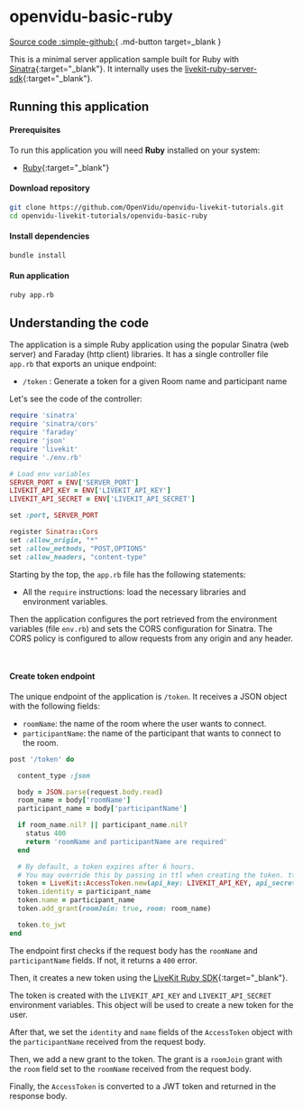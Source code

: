 # openvidu-basic-ruby

[Source code :simple-github:](https://github.com/OpenVidu/openvidu-livekit-tutorials){ .md-button target=_blank }

This is a minimal server application sample built for Ruby with [Sinatra](https://sinatrarb.com/){:target="_blank"}.
It internally uses the [livekit-ruby-server-sdk](https://github.com/livekit/server-sdk-ruby){:target="_blank"}.


## Running this application

#### Prerequisites
To run this application you will need **Ruby** installed on your system:

- [Ruby](https://www.ruby-lang.org/en/downloads/){:target="_blank"}

#### Download repository

```bash
git clone https://github.com/OpenVidu/openvidu-livekit-tutorials.git
cd openvidu-livekit-tutorials/openvidu-basic-ruby
```

#### Install dependencies

```bash
bundle install
```

#### Run application

```bash
ruby app.rb
```

## Understanding the code

The application is a simple Ruby application using the popular Sinatra (web server) and Faraday (http client) libraries. It has a single controller file `app.rb` that exports an unique endpoint:

- `/token` : Generate a token for a given Room name and participant name

Let's see the code of the controller:

```ruby
require 'sinatra'
require 'sinatra/cors'
require 'faraday'
require 'json'
require 'livekit'
require './env.rb'

# Load env variables
SERVER_PORT = ENV['SERVER_PORT']
LIVEKIT_API_KEY = ENV['LIVEKIT_API_KEY']
LIVEKIT_API_SECRET = ENV['LIVEKIT_API_SECRET']

set :port, SERVER_PORT

register Sinatra::Cors
set :allow_origin, "*"
set :allow_methods, "POST,OPTIONS"
set :allow_headers, "content-type"
```

Starting by the top, the `app.rb` file has the following statements:

- All the `require` instructions: load the necessary libraries and environment variables.


Then the application configures the port retrieved from the environment variables (file `env.rb`) and sets the CORS configuration for Sinatra. The CORS policy is configured to allow requests from any origin and any header.

<br>

#### Create token endpoint

The unique endpoint of the application is `/token`. It receives a JSON object with the following fields:

- `roomName`: the name of the room where the user wants to connect.
- `participantName`: the name of the participant that wants to connect to the room.

```ruby
post '/token' do

  content_type :json

  body = JSON.parse(request.body.read)
  room_name = body['roomName']
  participant_name = body['participantName']

  if room_name.nil? || participant_name.nil?
    status 400
    return 'roomName and participantName are required'
  end

  # By default, a token expires after 6 hours.
  # You may override this by passing in ttl when creating the token. ttl is expressed in seconds.
  token = LiveKit::AccessToken.new(api_key: LIVEKIT_API_KEY, api_secret: LIVEKIT_API_SECRET)
  token.identity = participant_name
  token.name = participant_name
  token.add_grant(roomJoin: true, room: room_name)

  token.to_jwt
end
```

The endpoint first checks if the request body has the `roomName` and `participantName` fields. If not, it returns a `400` error.

Then, it creates a new token using the [LiveKit Ruby SDK](https://github.com/livekit/server-sdk-ruby){:target="_blank"}.

The token is created with the `LIVEKIT_API_KEY` and `LIVEKIT_API_SECRET` environment variables. This object will be used to create a new token for the user.

After that, we set the `identity` and `name` fields of the `AccessToken` object with the `participantName` received from the request body.

Then, we add a new grant to the token. The grant is a `roomJoin` grant with the `room` field set to the `roomName` received from the request body.

Finally, the `AccessToken` is converted to a JWT token and returned in the response body.
